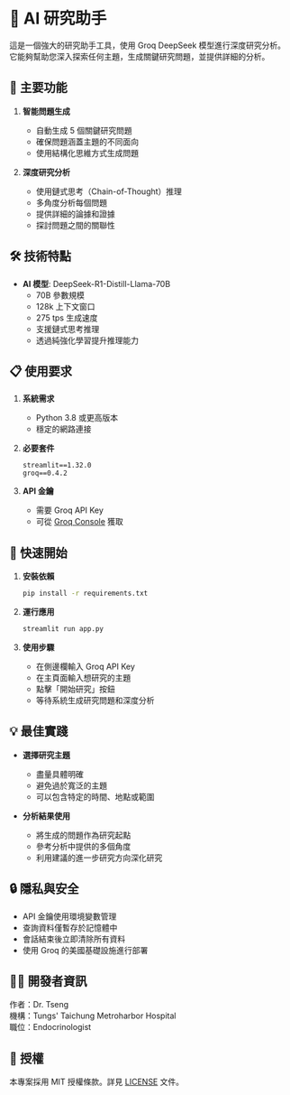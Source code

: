 # 🤖 AI 研究助手

這是一個強大的研究助手工具，使用 Groq DeepSeek 模型進行深度研究分析。它能夠幫助您深入探索任何主題，生成關鍵研究問題，並提供詳細的分析。

## 🌟 主要功能

1. **智能問題生成**
   - 自動生成 5 個關鍵研究問題
   - 確保問題涵蓋主題的不同面向
   - 使用結構化思維方式生成問題

2. **深度研究分析**
   - 使用鏈式思考（Chain-of-Thought）推理
   - 多角度分析每個問題
   - 提供詳細的論據和證據
   - 探討問題之間的關聯性

## 🛠️ 技術特點

- **AI 模型**: DeepSeek-R1-Distill-Llama-70B
  - 70B 參數規模
  - 128k 上下文窗口
  - 275 tps 生成速度
  - 支援鏈式思考推理
  - 透過純強化學習提升推理能力

## 📋 使用要求

1. **系統需求**
   - Python 3.8 或更高版本
   - 穩定的網路連接

2. **必要套件**
   ```
   streamlit==1.32.0
   groq==0.4.2
   ```

3. **API 金鑰**
   - 需要 Groq API Key
   - 可從 [Groq Console](https://console.groq.com/keys) 獲取

## 🚀 快速開始

1. **安裝依賴**
   ```bash
   pip install -r requirements.txt
   ```

2. **運行應用**
   ```bash
   streamlit run app.py
   ```

3. **使用步驟**
   - 在側邊欄輸入 Groq API Key
   - 在主頁面輸入想研究的主題
   - 點擊「開始研究」按鈕
   - 等待系統生成研究問題和深度分析

## 💡 最佳實踐

- **選擇研究主題**
  - 盡量具體明確
  - 避免過於寬泛的主題
  - 可以包含特定的時間、地點或範圍

- **分析結果使用**
  - 將生成的問題作為研究起點
  - 參考分析中提供的多個角度
  - 利用建議的進一步研究方向深化研究

## 🔒 隱私與安全

- API 金鑰使用環境變數管理
- 查詢資料僅暫存於記憶體中
- 會話結束後立即清除所有資料
- 使用 Groq 的美國基礎設施進行部署

## 👨‍💻 開發者資訊

作者：Dr. Tseng  
機構：Tungs' Taichung Metroharbor Hospital  
職位：Endocrinologist

## 📝 授權

本專案採用 MIT 授權條款。詳見 [LICENSE](LICENSE) 文件。 